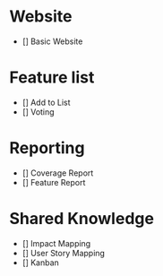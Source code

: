 # Website
- [] Basic Website

# Feature list
- [] Add to List
- [] Voting

# Reporting
- [] Coverage Report
- [] Feature Report

# Shared Knowledge
- [] Impact Mapping
- [] User Story Mapping
- [] Kanban

